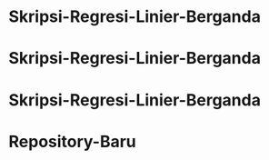 # Skripsi-Regresi-Linier-Berganda
# Skripsi-Regresi-Linier-Berganda
# Skripsi-Regresi-Linier-Berganda
# Repository-Baru

